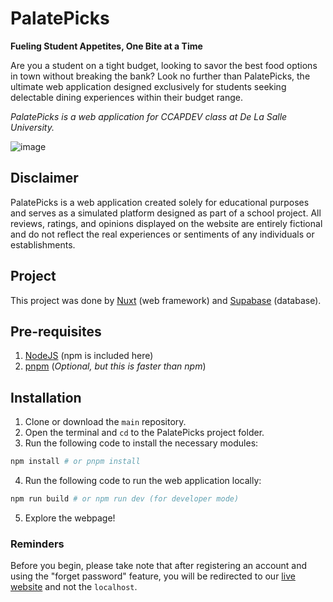 # PalatePicks
**Fueling Student Appetites, One Bite at a Time**

Are you a student on a tight budget, looking to savor the best food options in town without breaking the bank? Look no further than PalatePicks, the ultimate web application designed exclusively for students seeking delectable dining experiences within their budget range.

_PalatePicks is a web application for CCAPDEV class at De La Salle University._

![image](https://github.com/thekovie/PalatePicks/assets/40118781/3d136d78-7717-4fff-a8af-f8c101edabdf)

## Disclaimer
PalatePicks is a web application created solely for educational purposes and serves as a simulated platform designed as part of a school project. All reviews, ratings, and opinions displayed on the website are entirely fictional and do not reflect the real experiences or sentiments of any individuals or establishments.

## Project
This project was done by [Nuxt](https://nuxt.com/) (web framework) and [Supabase](supabase.com/) (database).

## Pre-requisites
1. [NodeJS](https://nodejs.org/en) (npm is included here)
2. [pnpm](https://pnpm.io/) (_Optional, but this is faster than npm_)

## Installation
1. Clone or download the `main` repository.
2. Open the terminal and `cd` to the PalatePicks project folder.
3. Run the following code to install the necessary modules:
```bash
npm install # or pnpm install
```
4. Run the following code to run the web application locally:
```bash
npm run build # or npm run dev (for developer mode)
```
5. Explore the webpage!

### Reminders
Before you begin, please take note that after registering an account and using the "forget password" feature, you will be redirected to our [live website](https://palatepicks.vercel.app/) and not the `localhost`.
